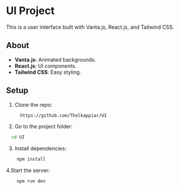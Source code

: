 # UI Project

This is a user interface built with Vanta.js, React.js, and Tailwind CSS.

## About

- **Vanta.js**: Animated backgrounds.
- **React.js**: UI components.
- **Tailwind CSS**: Easy styling.

## Setup

1. Clone the repo:
 
   ```bash
     https://github.com/Tholkappiar/UI
   ```
3. Go to the project folder:

  ```bash
    cd UI
  ```

3. Install dependencies:
  ```bash
      npm install
  ```

4.Start the server:
  ```bash
      npm run dev
  ```
